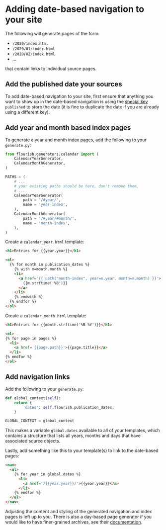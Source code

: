 # Adding date-based navigation to your site

The following will generate pages of the form:

* `/2020/index.html`
* `/2020/01/index.html`
* `/2020/02/index.html`
* ...

that contain links to individual source pages.


## Add the published date your sources

To add date-based navigation to your site, first ensure that anything
you want to show up in the date-based navigation is using the
[special key](/adding-sources/#special-keys-in-sources) `published` to store
the date (it is fine to duplicate the date if you are already using a
different key).


## Add year and month based index pages

To generate a year and month index pages, add the following to your
`generate.py`:

```python
from flourish.generators.calendar import (
    CalendarYearGenerator,
    CalendarMonthGenerator,
)

PATHS = (
    # ...
    # your existing paths should be here, don't remove them,
    # ...
    CalendarYearGenerator(
        path = '/#year/',
        name = 'year-index',
    ),
    CalendarMonthGenerator(
        path = '/#year/#month/',
        name = 'month-index',
    ),
)
```

Create a `calendar_year.html` template:

```html
<h1>Entries for {{year.year}}</h1>

<ol>
  {% for month in publication_dates %}
    {% with m=month.month %}
    <li>
      <a href='{{ path("month-index", year=m.year, month=m.month) }}'>
        {{m.strftime('%B')}}
      </a>
    </li>
    {% endwith %}
  {% endfor %}
</ol>
```

Create a `calendar_month.html` template:

```html
<h1>Entries for {{month.strftime('%B %Y')}}</h1>

<ol>
{% for page in pages %}
  <li>
    <a href='{{page.path}}'>{{page.title}}</a>
  </li>
{% endfor %}
</ol>
```

## Add navigation links

Add the following to your `generate.py`:

```python
def global_context(self):
    return {
        'dates': self.flourish.publication_dates,
    }

GLOBAL_CONTEXT = global_context
```

This makes a variable `global.dates` available to all of your templates, which
contains a structure that lists all years, months and days that have
associated source objects.

Lastly, add something like this to your template(s) to link to the
date-based pages:

```html
<nav>
  <ul>
    {% for year in global.dates %}
      <li>
        <a href='/{{year.year}}/'>{{year.year}}</a>
      </li>
    {% endfor %}
  </ul>
</nav>
```

Adjusting the content and styling of the generated navigation and index pages
is left up to you. There is also a day-based page generator if you would
like to have finer-grained archives, see their
[documentation](/api-flourish-generators-calendar/).

